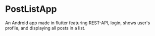 # PostListApp
An Android app made in flutter featuring REST-API, login, shows user's profile, and displaying all posts in a list.
